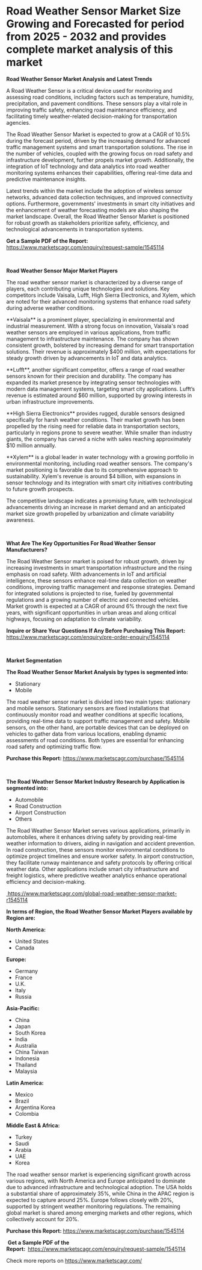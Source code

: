 <p><h1>Road Weather Sensor Market Size Growing and Forecasted for period from 2025 - 2032 and provides complete market analysis of this market</h1></p><p><strong>Road Weather Sensor Market Analysis and Latest Trends</strong></p>
<p><p>A Road Weather Sensor is a critical device used for monitoring and assessing road conditions, including factors such as temperature, humidity, precipitation, and pavement conditions. These sensors play a vital role in improving traffic safety, enhancing road maintenance efficiency, and facilitating timely weather-related decision-making for transportation agencies.</p><p>The Road Weather Sensor Market is expected to grow at a CAGR of 10.5% during the forecast period, driven by the increasing demand for advanced traffic management systems and smart transportation solutions. The rise in the number of vehicles, coupled with the growing focus on road safety and infrastructure development, further propels market growth. Additionally, the integration of IoT technology and data analytics into road weather monitoring systems enhances their capabilities, offering real-time data and predictive maintenance insights.</p><p>Latest trends within the market include the adoption of wireless sensor networks, advanced data collection techniques, and improved connectivity options. Furthermore, governments' investments in smart city initiatives and the enhancement of weather forecasting models are also shaping the market landscape. Overall, the Road Weather Sensor Market is positioned for robust growth as stakeholders prioritize safety, efficiency, and technological advancements in transportation systems.</p></p>
<p><strong>Get a Sample PDF of the Report:&nbsp;</strong> <a href="https://www.marketscagr.com/enquiry/request-sample/1545114?utm_campaign=3552&utm_medium=2&utm_source=Github&utm_content=ia&utm_term=11042025&utm_id=road-weather-sensor">https://www.marketscagr.com/enquiry/request-sample/1545114</a></p>
<p>&nbsp;</p>
<p><strong>Road Weather Sensor Major Market Players</strong></p>
<p><p>The road weather sensor market is characterized by a diverse range of players, each contributing unique technologies and solutions. Key competitors include Vaisala, Lufft, High Sierra Electronics, and Xylem, which are noted for their advanced monitoring systems that enhance road safety during adverse weather conditions.</p><p>**Vaisala** is a prominent player, specializing in environmental and industrial measurement. With a strong focus on innovation, Vaisala's road weather sensors are employed in various applications, from traffic management to infrastructure maintenance. The company has shown consistent growth, bolstered by increasing demand for smart transportation solutions. Their revenue is approximately $400 million, with expectations for steady growth driven by advancements in IoT and data analytics.</p><p>**Lufft**, another significant competitor, offers a range of road weather sensors known for their precision and durability. The company has expanded its market presence by integrating sensor technologies with modern data management systems, targeting smart city applications. Lufft’s revenue is estimated around $60 million, supported by growing interests in urban infrastructure improvements.</p><p>**High Sierra Electronics** provides rugged, durable sensors designed specifically for harsh weather conditions. Their market growth has been propelled by the rising need for reliable data in transportation sectors, particularly in regions prone to severe weather. While smaller than industry giants, the company has carved a niche with sales reaching approximately $10 million annually.</p><p>**Xylem** is a global leader in water technology with a growing portfolio in environmental monitoring, including road weather sensors. The company's market positioning is favorable due to its comprehensive approach to sustainability. Xylem's revenue is around $4 billion, with expansions in sensor technology and its integration with smart city initiatives contributing to future growth prospects.</p><p>The competitive landscape indicates a promising future, with technological advancements driving an increase in market demand and an anticipated market size growth propelled by urbanization and climate variability awareness.</p></p>
<p>&nbsp;</p>
<p><strong>What Are The Key Opportunities For Road Weather Sensor Manufacturers?</strong></p>
<p><p>The Road Weather Sensor market is poised for robust growth, driven by increasing investments in smart transportation infrastructure and the rising emphasis on road safety. With advancements in IoT and artificial intelligence, these sensors enhance real-time data collection on weather conditions, improving traffic management and response strategies. Demand for integrated solutions is projected to rise, fueled by governmental regulations and a growing number of electric and connected vehicles. Market growth is expected at a CAGR of around 6% through the next five years, with significant opportunities in urban areas and along critical highways, focusing on adaptation to climate variability.</p></p>
<p><strong>Inquire or Share Your Questions If Any Before Purchasing This Report:</strong> <a href="https://www.marketscagr.com/enquiry/pre-order-enquiry/1545114?utm_campaign=3552&utm_medium=2&utm_source=Github&utm_content=ia&utm_term=11042025&utm_id=road-weather-sensor">https://www.marketscagr.com/enquiry/pre-order-enquiry/1545114</a></p>
<p>&nbsp;</p>
<p><strong>Market Segmentation</strong></p>
<p><strong>The Road Weather Sensor Market Analysis by types is segmented into:</strong></p>
<p><ul><li>Stationary</li><li>Mobile</li></ul></p>
<p><p>The road weather sensor market is divided into two main types: stationary and mobile sensors. Stationary sensors are fixed installations that continuously monitor road and weather conditions at specific locations, providing real-time data to support traffic management and safety. Mobile sensors, on the other hand, are portable devices that can be deployed on vehicles to gather data from various locations, enabling dynamic assessments of road conditions. Both types are essential for enhancing road safety and optimizing traffic flow.</p></p>
<p><strong>Purchase this Report:&nbsp;</strong><a href="https://www.marketscagr.com/purchase/1545114?utm_campaign=3552&utm_medium=2&utm_source=Github&utm_content=ia&utm_term=11042025&utm_id=road-weather-sensor">https://www.marketscagr.com/purchase/1545114</a></p>
<p>&nbsp;</p>
<p><strong>The Road Weather Sensor Market Industry Research by Application is segmented into:</strong></p>
<p><ul><li>Automobile</li><li>Road Construction</li><li>Airport Construction</li><li>Others</li></ul></p>
<p><p>The Road Weather Sensor Market serves various applications, primarily in automobiles, where it enhances driving safety by providing real-time weather information to drivers, aiding in navigation and accident prevention. In road construction, these sensors monitor environmental conditions to optimize project timelines and ensure worker safety. In airport construction, they facilitate runway maintenance and safety protocols by offering critical weather data. Other applications include smart city infrastructure and freight logistics, where predictive weather analytics enhance operational efficiency and decision-making.</p></p>
<p><a href="https://www.marketscagr.com/global-road-weather-sensor-market-r1545114?utm_campaign=3552&utm_medium=2&utm_source=Github&utm_content=ia&utm_term=11042025&utm_id=road-weather-sensor">&nbsp;https://www.marketscagr.com/global-road-weather-sensor-market-r1545114</a></p>
<p><strong>In terms of Region, the Road Weather Sensor Market Players available by Region are:</strong></p>
<p>
    <p> <strong> North America: </strong>
        <ul>
            <li>United States</li>
            <li>Canada</li>
        </ul>
        </p> 
    <p> <strong> Europe: </strong>
        <ul>
            <li>Germany</li>
            <li>France</li>
            <li>U.K.</li>
            <li>Italy</li>
            <li>Russia</li>
        </ul>
        </p> 
    <p> <strong> Asia-Pacific: </strong>
        <ul>
            <li>China</li>
            <li>Japan</li>
            <li>South Korea</li>
            <li>India</li>
            <li>Australia</li>
            <li>China Taiwan</li>
            <li>Indonesia</li>
            <li>Thailand</li>
            <li>Malaysia</li>
        </ul>
        </p> 
    <p> <strong> Latin America: </strong>
        <ul>
            <li>Mexico</li>
            <li>Brazil</li>
            <li>Argentina Korea</li>
            <li>Colombia</li>
        </ul>
        </p> 
    <p> <strong> Middle East & Africa: </strong>
        <ul>
            <li>Turkey</li>
            <li>Saudi</li>
            <li>Arabia</li>
            <li>UAE</li>
            <li>Korea</li>
        </ul>
    </p>
    </p>
<p><p>The road weather sensor market is experiencing significant growth across various regions, with North America and Europe anticipated to dominate due to advanced infrastructure and technological adoption. The USA holds a substantial share of approximately 35%, while China in the APAC region is expected to capture around 25%. Europe follows closely with 20%, supported by stringent weather monitoring regulations. The remaining global market is shared among emerging markets and other regions, which collectively account for 20%.</p></p>
<p><strong>Purchase this Report: </strong><a href="https://www.marketscagr.com/purchase/1545114?utm_campaign=3552&utm_medium=2&utm_source=Github&utm_content=ia&utm_term=11042025&utm_id=road-weather-sensor">https://www.marketscagr.com/purchase/1545114</a></p>
<p>&nbsp;<strong>Get a Sample PDF of the Report:&nbsp;&nbsp;</strong><a href="https://www.marketscagr.com/enquiry/request-sample/1545114?utm_campaign=3552&utm_medium=2&utm_source=Github&utm_content=ia&utm_term=11042025&utm_id=road-weather-sensor">https://www.marketscagr.com/enquiry/request-sample/1545114</a></p>
<p><strong></strong></p>
<p>Check more reports on <a href="https://www.marketscagr.com/?utm_campaign=3552&utm_medium=2&utm_source=Github&utm_content=ia&utm_term=11042025&utm_id=road-weather-sensor">https://www.marketscagr.com/</a></p>